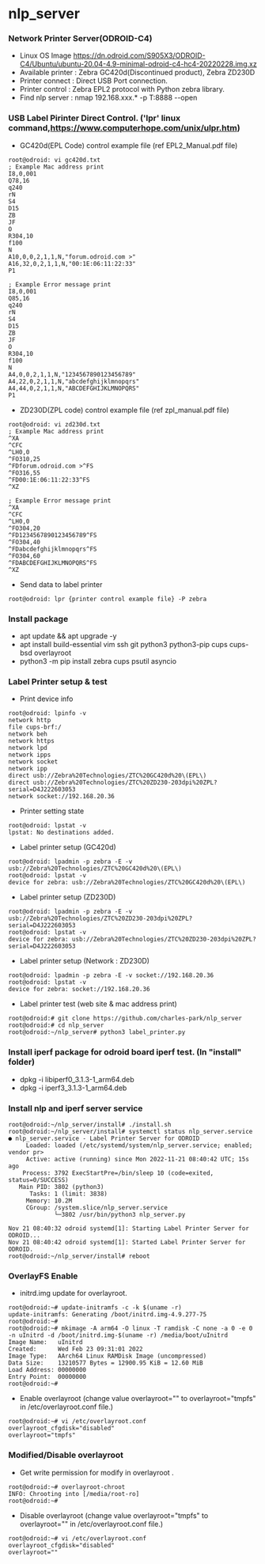 # nlp_server
### Network Printer Server(ODROID-C4)
* Linux OS Image https://dn.odroid.com/S905X3/ODROID-C4/Ubuntu/ubuntu-20.04-4.9-minimal-odroid-c4-hc4-20220228.img.xz
* Available printer : Zebra GC420d(Discontinued product), Zebra ZD230D
* Printer connect : Direct USB Port connection.
* Printer control : Zebra EPL2 protocol with Python zebra library.
* Find nlp server : nmap 192.168.xxx.* -p T:8888 --open

### USB Label Pirinter Direct Control. ('lpr' linux command,https://www.computerhope.com/unix/ulpr.htm)
* GC420d(EPL Code) control example file (ref EPL2_Manual.pdf file)
```
root@odroid: vi gc420d.txt
; Example Mac address print
I8,0,001
Q78,16
q240
rN
S4
D15
ZB
JF
O
R304,10
f100
N
A10,0,0,2,1,1,N,"forum.odroid.com >"
A16,32,0,2,1,1,N,"00:1E:06:11:22:33"
P1

; Example Error message print
I8,0,001
Q85,16
q240
rN
S4
D15
ZB
JF
O
R304,10
f100
N
A4,0,0,2,1,1,N,"1234567890123456789"
A4,22,0,2,1,1,N,"abcdefghijklmnopqrs"
A4,44,0,2,1,1,N,"ABCDEFGHIJKLMNOPQRS"
P1
```
* ZD230D(ZPL code) control example file (ref zpl_manual.pdf file)
```
root@odroid: vi zd230d.txt
; Example Mac address print
^XA
^CFC
^LH0,0
^FO310,25
^FDforum.odroid.com >^FS
^FO316,55
^FD00:1E:06:11:22:33^FS
^XZ

; Example Error message print
^XA
^CFC
^LH0,0
^FO304,20
^FD1234567890123456789^FS
^FO304,40
^FDabcdefghijklmnopqrs^FS
^FO304,60
^FDABCDEFGHIJKLMNOPQRS^FS
^XZ
```
* Send data to label printer
```
root@odroid: lpr {printer control example file} -P zebra
```

### Install package
* apt update && apt upgrade -y
* apt install build-essential vim ssh git python3 python3-pip cups cups-bsd overlayroot
* python3 -m pip install zebra cups psutil asyncio

### Label Printer setup & test
* Print device info
```
root@odroid: lpinfo -v
network http
file cups-brf:/
network beh
network https
network lpd
network ipps
network socket
network ipp
direct usb://Zebra%20Technologies/ZTC%20GC420d%20\(EPL\)
direct usb://Zebra%20Technologies/ZTC%20ZD230-203dpi%20ZPL?serial=D4J222603053
network socket://192.168.20.36
```
* Printer setting state
```
root@odroid: lpstat -v
lpstat: No destinations added.
```
* Label printer setup (GC420d)
```
root@odroid: lpadmin -p zebra -E -v usb://Zebra%20Technologies/ZTC%20GC420d%20\(EPL\)
root@odroid: lpstat -v
device for zebra: usb://Zebra%20Technologies/ZTC%20GC420d%20\(EPL\)
```
* Label printer setup (ZD230D)
```
root@odroid: lpadmin -p zebra -E -v usb://Zebra%20Technologies/ZTC%20ZD230-203dpi%20ZPL?serial=D4J222603053
root@odroid: lpstat -v
device for zebra: usb://Zebra%20Technologies/ZTC%20ZD230-203dpi%20ZPL?serial=D4J222603053
```
* Label printer setup (Network : ZD230D)
```
root@odroid: lpadmin -p zebra -E -v socket://192.168.20.36
root@odroid: lpstat -v
device for zebra: socket://192.168.20.36
```
* Label printer test (web site & mac address print)
```
root@odroid:# git clone https://github.com/charles-park/nlp_server
root@odroid:# cd nlp_server
root@odroid:~/nlp_server# python3 label_printer.py
```

### Install iperf package for odroid board iperf test. (In "install" folder)
* dpkg -i libiperf0_3.1.3-1_arm64.deb
* dpkg -i iperf3_3.1.3-1_arm64.deb

### Install nlp and iperf server service
```
root@odroid:~/nlp_server/install# ./install.sh
root@odroid:~/nlp_server/install# systemctl status nlp_server.service 
● nlp_server.service - Label Printer Server for ODROID
     Loaded: loaded (/etc/systemd/system/nlp_server.service; enabled; vendor pr>
     Active: active (running) since Mon 2022-11-21 08:40:42 UTC; 15s ago
    Process: 3792 ExecStartPre=/bin/sleep 10 (code=exited, status=0/SUCCESS)
   Main PID: 3802 (python3)
      Tasks: 1 (limit: 3838)
     Memory: 10.2M
     CGroup: /system.slice/nlp_server.service
             └─3802 /usr/bin/python3 nlp_server.py

Nov 21 08:40:32 odroid systemd[1]: Starting Label Printer Server for ODROID...
Nov 21 08:40:42 odroid systemd[1]: Started Label Printer Server for ODROID.
root@odroid:~/nlp_server/install# reboot

```
### OverlayFS Enable
* initrd.img update for overlayroot.
```
root@odroid:~# update-initramfs -c -k $(uname -r)
update-initramfs: Generating /boot/initrd.img-4.9.277-75
root@odroid:~#
root@odroid:~# mkimage -A arm64 -O linux -T ramdisk -C none -a 0 -e 0 -n uInitrd -d /boot/initrd.img-$(uname -r) /media/boot/uInitrd 
Image Name:   uInitrd
Created:      Wed Feb 23 09:31:01 2022
Image Type:   AArch64 Linux RAMDisk Image (uncompressed)
Data Size:    13210577 Bytes = 12900.95 KiB = 12.60 MiB
Load Address: 00000000
Entry Point:  00000000
root@odroid:~#
```
* Enable overlayroot (change value overlayroot="" to overlayroot="tmpfs" in /etc/overlayroot.conf file.)
```
root@odroid:~# vi /etc/overlayroot.conf
overlayroot_cfgdisk="disabled"
overlayroot="tmpfs"
```
### Modified/Disable overlayroot
* Get write permission for modify in overlayroot .
```
root@odroid:~# overlayroot-chroot 
INFO: Chrooting into [/media/root-ro]
root@odroid:~# 
```
* Disable overlayroot (change value overlayroot="tmpfs" to overlayroot="" in /etc/overlayroot.conf file.)
```
root@odroid:~# vi /etc/overlayroot.conf
overlayroot_cfgdisk="disabled"
overlayroot=""
```
